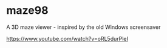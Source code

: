 # maze98
A 3D maze viewer - inspired by the old Windows screensaver

https://www.youtube.com/watch?v=oRL5durPleI
